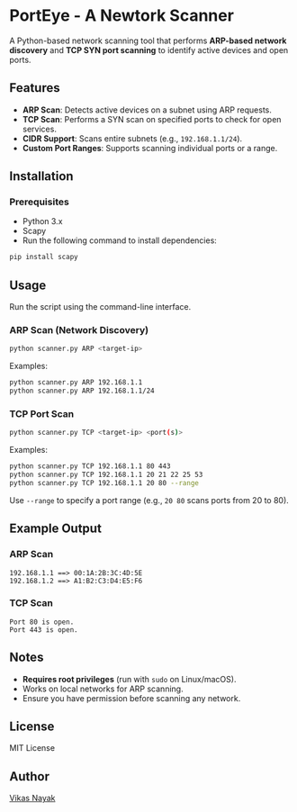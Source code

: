 # PortEye - A Newtork Scanner

A Python-based network scanning tool that performs **ARP-based network discovery** and **TCP SYN port scanning** to identify active devices and open ports.

## Features
- **ARP Scan**: Detects active devices on a subnet using ARP requests.
- **TCP Scan**: Performs a SYN scan on specified ports to check for open services.
- **CIDR Support**: Scans entire subnets (e.g., `192.168.1.1/24`).
- **Custom Port Ranges**: Supports scanning individual ports or a range.

## Installation
### Prerequisites
- Python 3.x  
- Scapy  
- Run the following command to install dependencies:

```sh
pip install scapy
```

## Usage
Run the script using the command-line interface.

### ARP Scan (Network Discovery)
```sh
python scanner.py ARP <target-ip>
```
Examples:
```sh
python scanner.py ARP 192.168.1.1
python scanner.py ARP 192.168.1.1/24
```

### TCP Port Scan
```sh
python scanner.py TCP <target-ip> <port(s)>
```
Examples:
```sh
python scanner.py TCP 192.168.1.1 80 443
python scanner.py TCP 192.168.1.1 20 21 22 25 53
python scanner.py TCP 192.168.1.1 20 80 --range
```
Use `--range` to specify a port range (e.g., `20 80` scans ports from 20 to 80).

## Example Output
### ARP Scan
```
192.168.1.1 ==> 00:1A:2B:3C:4D:5E
192.168.1.2 ==> A1:B2:C3:D4:E5:F6
```

### TCP Scan
```
Port 80 is open.
Port 443 is open.
```

## Notes
- **Requires root privileges** (run with `sudo` on Linux/macOS).
- Works on local networks for ARP scanning.
- Ensure you have permission before scanning any network.

## License
MIT License

## Author
[Vikas Nayak](https://github.com/vikas-nayak)
